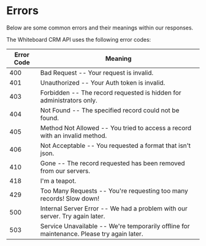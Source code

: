 # Errors

<aside class="notice">
Below are some common errors and their meanings within our responses.
</aside>

The Whiteboard CRM API uses the following error codes:

Error Code | Meaning
---------- | -------
400 | Bad Request -- Your request is invalid.
401 | Unauthorized -- Your Auth token is invalid.
403 | Forbidden -- The record requested is hidden for administrators only.
404 | Not Found -- The specified record could not be found.
405 | Method Not Allowed -- You tried to access a record with an invalid method.
406 | Not Acceptable -- You requested a format that isn't json.
410 | Gone -- The record requested has been removed from our servers.
418 | I'm a teapot.
429 | Too Many Requests -- You're requesting too many records! Slow down!
500 | Internal Server Error -- We had a problem with our server. Try again later.
503 | Service Unavailable -- We're temporarily offline for maintenance. Please try again later.
